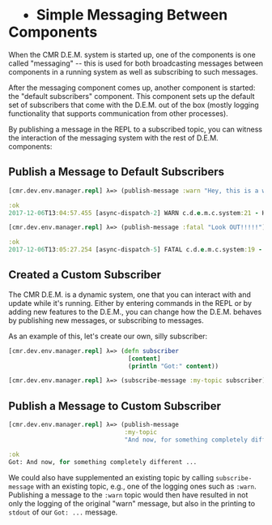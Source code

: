 #  • Simple Messaging Between Components

When the CMR D.E.M. system is started up, one of the components is one called
"messaging" -- this is used for both broadcasting messages between components
in a running system as well as subscribing to such messages.

After the messaging component comes up, another component is started:
the "default subscribers" component. This component sets up the default set
of subscribers that come with the D.E.M. out of the box (mostly logging
functionality that supports communication from other processes).

By publishing a message in the REPL to a subscribed topic, you can witness
the interaction of the messaging system with the rest of D.E.M. components:


## Publish a Message to Default Subscribers

```clj
[cmr.dev.env.manager.repl] λ=> (publish-message :warn "Hey, this is a warning message ...")
```

```clj
:ok
2017-12-06T13:04:57.455 [async-dispatch-2] WARN c.d.e.m.c.system:21 - Hey, this is a warning message ...
```

```clj
[cmr.dev.env.manager.repl] λ=> (publish-message :fatal "Look OUT!!!!!")
```

```clj
:ok
2017-12-06T13:05:27.254 [async-dispatch-5] FATAL c.d.e.m.c.system:19 - Look OUT!!!!!
```


## Created a Custom Subscriber

The CMR D.E.M. is a dynamic system, one that you can interact with and update
while it's running. Either by entering commands in the REPL or by adding new
features to the D.E.M., you can change how the D.E.M. behaves by publishing
new messages, or subscribing to messages.

As an example of this, let's create our own, silly subscriber:

```clj
[cmr.dev.env.manager.repl] λ=> (defn subscriber
                                 [content]
                                 (println "Got:" content))
```

```clj
[cmr.dev.env.manager.repl] λ=> (subscribe-message :my-topic subscriber)
```


## Publish a Message to Custom Subscriber

```clj
[cmr.dev.env.manager.repl] λ=> (publish-message
                                :my-topic
                                "And now, for something completely different ...")
```

```clj
:ok
Got: And now, for something completely different ...
```

We could also have supplemented an existing topic by calling
`subscribe-message` with an existing topic, e.g., one of the logging ones such
as `:warn`. Publishing a message to the `:warn` topic would then have resulted
in not only the logging of the original "warn" message, but also in the
printing to `stdout` of our `Got: ...` message.
